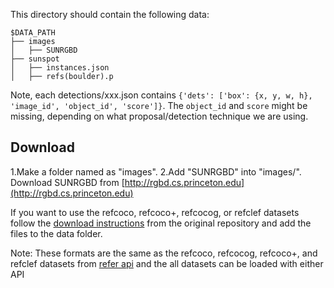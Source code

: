 This directory should contain the following data:
```
$DATA_PATH
├── images
│   ├── SUNRGBD
├── sunspot
│   ├── instances.json
│   ├── refs(boulder).p
```

Note, each detections/xxx.json contains 
``{'dets': ['box': {x, y, w, h}, 'image_id', 'object_id', 'score']}``. The ``object_id`` and ``score`` might be missing, depending on what proposal/detection technique we are using.

## Download

1.Make a folder named as "images".
2.Add "SUNRGBD" into "images/". 
Download SUNRGBD from [http://rgbd.cs.princeton.edu](http://rgbd.cs.princeton.edu)

If you want to use the refcoco, refcoco+, refcocog, or refclef datasets follow the [download instructions](https://github.com/lichengunc/refer/tree/master/data) from the original repository and add the files to the data folder. 

Note: These formats are the same as the refcoco, refcocog, refcoco+, and refclef datasets from [refer api](https://github.com/lichengunc/refer) and the all datasets can be loaded with either API
